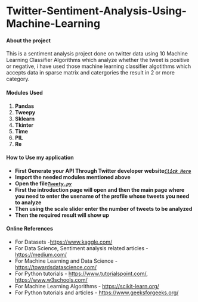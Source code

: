 # Twitter-Sentiment-Analysis-Using-Machine-Learning
#### About the project

This is a sentiment analysis project done on twitter data using 10 Machine Learning Classifier Algorithms which analyze whether the tweet is positive or negative, i have used those machine learning classifier algotithms which accepts data in sparse matrix and catergories the result in 2 or more category.

#### Modules Used
1. **Pandas**
2. **Tweepy**
3. **Sklearn**
4. **Tkinter**
5. **Time**
6. **PIL**
7. **Re**

#### How to Use my application
* **First Generate your API Through Twitter developer website[_`Click Here`_](https://developer.twitter.com/)**
* **Import the needed modules mentioned above**
* **Open the file[_`Tweety.py`_]()**
* **First the introduction page will open and then the main page where you need to enter the usename of the profile whose tweets you need to analyze**
* **Then using the scale slider enter the number of tweets to be analyzed**
* **Then the required result will show up**

#### Online References

*	For Datasets -https://www.kaggle.com/
*	For Data Science, Sentiment analysis related articles - https://medium.com/
*	For Machine Learning and Data Science - https://towardsdatascience.com/
*	For Python tutorials - https://www.tutorialspoint.com/, https://www.w3schools.com/
*	For Machine Learning Algorithms - https://scikit-learn.org/
*	For Python tutorials and articles - https://www.geeksforgeeks.org/
